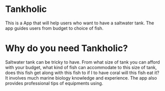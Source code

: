# Tankholic
This is a App that will help users who want to have a saltwater tank. The app guides users from budget to choice of fish. 
# Why do you need Tankholic?
Saltwater tank can be tricky to have. From what size of tank you can afford with your budget, what kind of fish can accommodate to this size of tank, does this fish get along with this fish to if I to have coral will this fish eat it? It involves much marine biology knowledge and experience. The app also provides professional tips of equipments using. 

